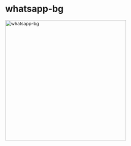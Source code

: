 # whatsapp-bg
<img width="380" alt="whatsapp-bg" src="https://user-images.githubusercontent.com/69843232/111358627-91001580-86b0-11eb-8730-0096881a33cb.png">
